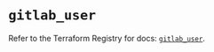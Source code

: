 # `gitlab_user`

Refer to the Terraform Registry for docs: [`gitlab_user`](https://registry.terraform.io/providers/gitlabhq/gitlab/16.10.0/docs/resources/user).
